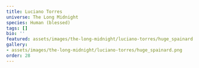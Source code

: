 ```yaml
---
title: Luciano Torres
universe: The Long Midnight
species: Human (blessed)
tags: []
bio: ''
featured: assets/images/the-long-midnight/luciano-torres/huge_spainard.png
gallery:
- assets/images/the-long-midnight/luciano-torres/huge_spainard.png
order: 28
---
```


